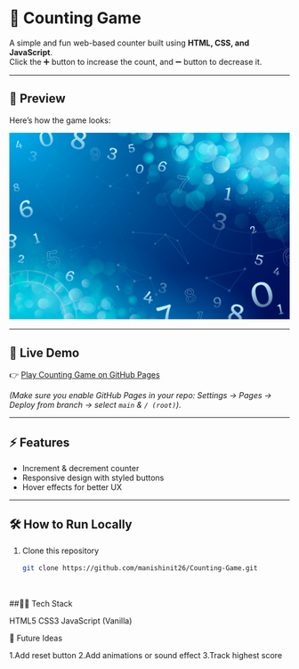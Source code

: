 # 🧮 Counting Game  

A simple and fun web-based counter built using **HTML, CSS, and JavaScript**.  
Click the ➕ button to increase the count, and ➖ button to decrease it.  

---

## 📸 Preview  

Here’s how the game looks:  

![Counting Game Screenshot](8423661.jpg)  

---

## 🚀 Live Demo  

👉 [Play Counting Game on GitHub Pages](https://manishinit26.github.io/Counting-Game/)  

*(Make sure you enable GitHub Pages in your repo: Settings → Pages → Deploy from branch → select `main` & `/ (root)`).*  

---

## ⚡ Features  

- Increment & decrement counter  
- Responsive design with styled buttons  
- Hover effects for better UX  

---

## 🛠️ How to Run Locally  

1. Clone this repository  
   ```bash
   git clone https://github.com/manishinit26/Counting-Game.git




##👨‍💻 Tech Stack

HTML5
CSS3
JavaScript (Vanilla)

🎯 Future Ideas

1.Add reset button
2.Add animations or sound effect
3.Track highest score
